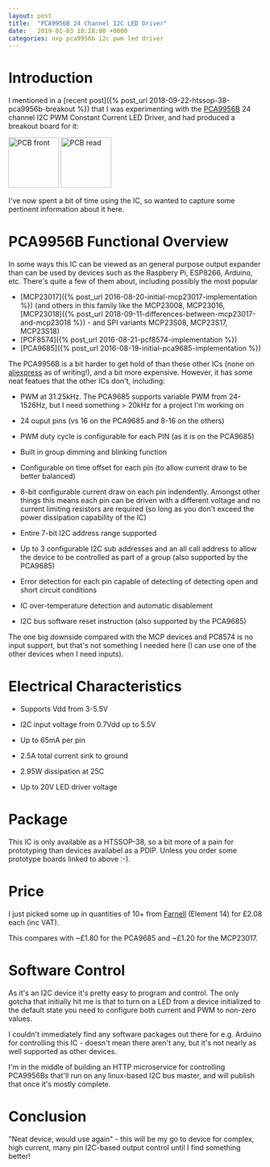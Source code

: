 ```yaml
---
layout: post
title:  "PCA9956B 24 Channel I2C LED Driver"
date:   2019-01-03 18:28:00 +0000
categories: nxp pca9956b i2c pwm led driver
---
```


# Introduction

I mentioned in a [recent post]({% post_url 2018-09-22-htssop-38-pca9956b-breakout %}) that I was experimenting with the [PCA9956B](https://www.nxp.com/docs/en/data-sheet/PCA9956B.pdf) 24 channel I2C PWM Constant Current LED Driver, and had produced a breakout board for it:

<p/>
<a href="https://www.oshpark.com/shared_projects/ODML4jKn"><img src="https://644db4de3505c40a0444-327723bce298e3ff5813fb42baeefbaa.ssl.cf1.rackcdn.com/a8dc502bb65e3d419e10a5c8bfc1b472.png" alt="PCB front" width="100"/></a>
<a href="https://www.oshpark.com/shared_projects/ODML4jKn"><img src="https://644db4de3505c40a0444-327723bce298e3ff5813fb42baeefbaa.ssl.cf1.rackcdn.com/0886aa1eaeaddd4c1be385a02bb4d238.png" alt="PCB read" width="100"/></a>

I've now spent a bit of time using the IC, so wanted to capture some pertinent information about it here.

# PCA9956B Functional Overview

In some ways this IC can be viewed as an general purpose output expander than can be used by devices such as the Raspbery Pi, ESP8266, Arduino, etc.  There's quite a few of them about, including possibly the most popular
* [MCP23017]({% post_url 2016-08-20-initial-mcp23017-implementation %}) (and others in this family like the MCP23008, MCP23016, [MCP23018]({% post_url 2018-09-11-differences-between-mcp23017-and-mcp23018 %}) - and SPI variants MCP23S08, MCP23S17, MCP23S18)
* [PCF8574]({% post_url 2016-08-21-pcf8574-implementation %})
* [PCA9685]({% post_url 2016-08-19-initial-pca9685-implementation %})

The PCA9956B is a bit harder to get hold of than these other ICs (none on [aliexpress](https://www.aliexpress.com/wholesale?catId=0&initiative_id=SB_20190103101631&SearchText=pca9956b) as of writing!), and a bit more expensive.  However, it has some neat featues that the other ICs don't, including:

* PWM at 31.25kHz.  The PCA9685 supports variable PWM from 24-1526Hz, but I need something > 20kHz for a project I'm working on

* 24 ouput pins (vs 16 on the PCA9685 and 8-16 on the others)

* PWM duty cycle is configurable for each PIN (as it is on the PCA9685)

* Built in group dimming and blinking function

* Configurable on time offset for each pin (to allow current draw to be better balanced)

* 8-bit configurable current draw on each pin indendently.  Amongst other things this means each pin can be driven with a different voltage and no current limiting resistors are required (so long as you don't exceed the power dissipation capability of the IC)

* Entire 7-bit I2C address range supported

* Up to 3 configurable I2C sub addresses and an all call address to allow the device to be controlled as part of a group (also supported by the PCA9685)

* Error detection for each pin capable of detecting of detecting open and short circuit conditions

* IC over-temperature detection and automatic disablement

* I2C bus software reset instruction (also supported by the PCA9685)

The one big downside compared with the MCP devices and PC8574 is no input support, but that's not something I needed here (I can use one of the other devices when I need inputs).

# Electrical Characteristics

* Supports Vdd from 3-5.5V

* I2C input voltage from 0.7Vdd up to 5.5V

* Up to 65mA per pin

* 2.5A total current sink to ground

* 2.95W dissipation at 25C

* Up to 20V LED driver voltage

# Package

This IC is only available as a HTSSOP-38, so a bit more of a pain for prototyping than devices availabel as a PDIP.  Unless you order some prototype boards linked to above :-).

# Price

I just picked some up in quantities of 10+ from [Farnell](https://uk.farnell.com/) (Element 14) for £2.08 each (inc VAT).

This compares with ~£1.80 for the PCA9685 and ~£1.20 for the MCP23017.

# Software Control

As it's an I2C device it's pretty easy to program and control.  The only gotcha that initially hit me is that to turn on a LED from a device initialized to the default state you need to configure both current and PWM to non-zero values.

I couldn't immediately find any software packages out there for e.g. Arduino for controlling this IC - doesn't mean there aren't any, but it's not nearly as well supported as other devices.

I'm in the middle of building an HTTP microservice for controlling PCA9956Bs that'll run on any linux-based I2C bus master, and will publish that once it's mostly complete.

# Conclusion

"Neat device, would use again" - this will be my go to device for complex, high current, many pin I2C-based output control until I find something better!